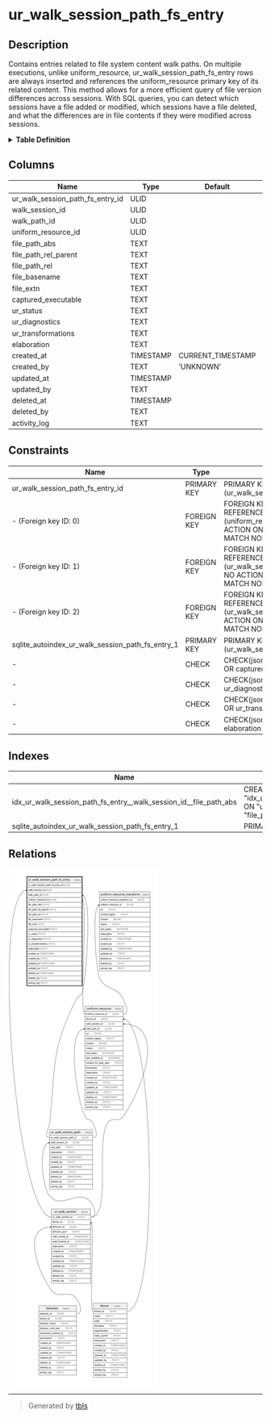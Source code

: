 # ur_walk_session_path_fs_entry

## Description

Contains entries related to file system content walk paths. On multiple executions,  unlike uniform_resource, ur_walk_session_path_fs_entry rows are always inserted and   references the uniform_resource primary key of its related content.  This method allows for a more efficient query of file version differences across  sessions. With SQL queries, you can detect which sessions have a file added or modified,   which sessions have a file deleted, and what the differences are in file contents  if they were modified across sessions.

<details>
<summary><strong>Table Definition</strong></summary>

```sql
CREATE TABLE "ur_walk_session_path_fs_entry" (
    "ur_walk_session_path_fs_entry_id" ULID PRIMARY KEY NOT NULL,
    "walk_session_id" ULID NOT NULL,
    "walk_path_id" ULID NOT NULL,
    "uniform_resource_id" ULID,
    "file_path_abs" TEXT NOT NULL,
    "file_path_rel_parent" TEXT NOT NULL,
    "file_path_rel" TEXT NOT NULL,
    "file_basename" TEXT NOT NULL,
    "file_extn" TEXT,
    "captured_executable" TEXT CHECK(json_valid(captured_executable) OR captured_executable IS NULL),
    "ur_status" TEXT,
    "ur_diagnostics" TEXT CHECK(json_valid(ur_diagnostics) OR ur_diagnostics IS NULL),
    "ur_transformations" TEXT CHECK(json_valid(ur_transformations) OR ur_transformations IS NULL),
    "elaboration" TEXT CHECK(json_valid(elaboration) OR elaboration IS NULL),
    "created_at" TIMESTAMP DEFAULT CURRENT_TIMESTAMP,
    "created_by" TEXT DEFAULT 'UNKNOWN',
    "updated_at" TIMESTAMP,
    "updated_by" TEXT,
    "deleted_at" TIMESTAMP,
    "deleted_by" TEXT,
    "activity_log" TEXT,
    FOREIGN KEY("walk_session_id") REFERENCES "ur_walk_session"("ur_walk_session_id"),
    FOREIGN KEY("walk_path_id") REFERENCES "ur_walk_session_path"("ur_walk_session_path_id"),
    FOREIGN KEY("uniform_resource_id") REFERENCES "uniform_resource"("uniform_resource_id")
)
```

</details>

## Columns

| Name                             | Type      | Default           | Nullable | Parents                                         | Comment                                                 |
| -------------------------------- | --------- | ----------------- | -------- | ----------------------------------------------- | ------------------------------------------------------- |
| ur_walk_session_path_fs_entry_id | ULID      |                   | false    |                                                 | {"isSqlDomainZodDescrMeta":true,"isUlid":true}          |
| walk_session_id                  | ULID      |                   | false    | [ur_walk_session](ur_walk_session.md)           | {"isSqlDomainZodDescrMeta":true,"isUlid":true}          |
| walk_path_id                     | ULID      |                   | false    | [ur_walk_session_path](ur_walk_session_path.md) | {"isSqlDomainZodDescrMeta":true,"isUlid":true}          |
| uniform_resource_id              | ULID      |                   | true     | [uniform_resource](uniform_resource.md)         | {"isSqlDomainZodDescrMeta":true,"isUlid":true}          |
| file_path_abs                    | TEXT      |                   | false    |                                                 |                                                         |
| file_path_rel_parent             | TEXT      |                   | false    |                                                 |                                                         |
| file_path_rel                    | TEXT      |                   | false    |                                                 |                                                         |
| file_basename                    | TEXT      |                   | false    |                                                 |                                                         |
| file_extn                        | TEXT      |                   | true     |                                                 |                                                         |
| captured_executable              | TEXT      |                   | true     |                                                 | {"isSqlDomainZodDescrMeta":true,"isJsonText":true}      |
| ur_status                        | TEXT      |                   | true     |                                                 |                                                         |
| ur_diagnostics                   | TEXT      |                   | true     |                                                 | {"isSqlDomainZodDescrMeta":true,"isJsonText":true}      |
| ur_transformations               | TEXT      |                   | true     |                                                 | {"isSqlDomainZodDescrMeta":true,"isJsonText":true}      |
| elaboration                      | TEXT      |                   | true     |                                                 | {"isSqlDomainZodDescrMeta":true,"isJsonText":true}      |
| created_at                       | TIMESTAMP | CURRENT_TIMESTAMP | true     |                                                 |                                                         |
| created_by                       | TEXT      | 'UNKNOWN'         | true     |                                                 |                                                         |
| updated_at                       | TIMESTAMP |                   | true     |                                                 |                                                         |
| updated_by                       | TEXT      |                   | true     |                                                 |                                                         |
| deleted_at                       | TIMESTAMP |                   | true     |                                                 |                                                         |
| deleted_by                       | TEXT      |                   | true     |                                                 |                                                         |
| activity_log                     | TEXT      |                   | true     |                                                 | {"isSqlDomainZodDescrMeta":true,"isJsonSqlDomain":true} |

## Constraints

| Name                                             | Type        | Definition                                                                                                                              |
| ------------------------------------------------ | ----------- | --------------------------------------------------------------------------------------------------------------------------------------- |
| ur_walk_session_path_fs_entry_id                 | PRIMARY KEY | PRIMARY KEY (ur_walk_session_path_fs_entry_id)                                                                                          |
| - (Foreign key ID: 0)                            | FOREIGN KEY | FOREIGN KEY (uniform_resource_id) REFERENCES uniform_resource (uniform_resource_id) ON UPDATE NO ACTION ON DELETE NO ACTION MATCH NONE  |
| - (Foreign key ID: 1)                            | FOREIGN KEY | FOREIGN KEY (walk_path_id) REFERENCES ur_walk_session_path (ur_walk_session_path_id) ON UPDATE NO ACTION ON DELETE NO ACTION MATCH NONE |
| - (Foreign key ID: 2)                            | FOREIGN KEY | FOREIGN KEY (walk_session_id) REFERENCES ur_walk_session (ur_walk_session_id) ON UPDATE NO ACTION ON DELETE NO ACTION MATCH NONE        |
| sqlite_autoindex_ur_walk_session_path_fs_entry_1 | PRIMARY KEY | PRIMARY KEY (ur_walk_session_path_fs_entry_id)                                                                                          |
| -                                                | CHECK       | CHECK(json_valid(captured_executable) OR captured_executable IS NULL)                                                                   |
| -                                                | CHECK       | CHECK(json_valid(ur_diagnostics) OR ur_diagnostics IS NULL)                                                                             |
| -                                                | CHECK       | CHECK(json_valid(ur_transformations) OR ur_transformations IS NULL)                                                                     |
| -                                                | CHECK       | CHECK(json_valid(elaboration) OR elaboration IS NULL)                                                                                   |

## Indexes

| Name                                                              | Definition                                                                                                                                              |
| ----------------------------------------------------------------- | ------------------------------------------------------------------------------------------------------------------------------------------------------- |
| idx_ur_walk_session_path_fs_entry__walk_session_id__file_path_abs | CREATE INDEX "idx_ur_walk_session_path_fs_entry__walk_session_id__file_path_abs" ON "ur_walk_session_path_fs_entry"("walk_session_id", "file_path_abs") |
| sqlite_autoindex_ur_walk_session_path_fs_entry_1                  | PRIMARY KEY (ur_walk_session_path_fs_entry_id)                                                                                                          |

## Relations

![er](ur_walk_session_path_fs_entry.svg)

---

> Generated by [tbls](https://github.com/k1LoW/tbls)
